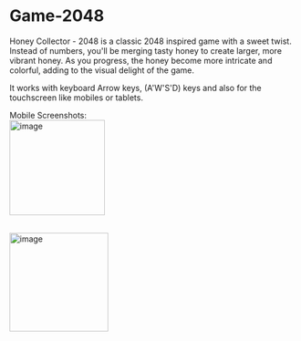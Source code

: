 # Game-2048
 
Honey Collector - 2048 is a classic 2048 inspired game with a sweet twist. Instead of numbers, you'll be merging tasty honey to create larger, more vibrant honey. As you progress, the honey become more intricate and colorful, adding to the visual delight of the game.

It works with keyboard Arrow keys, (A'W'S'D) keys and also for the touchscreen like mobiles or tablets.

Mobile Screenshots:
<br/>
<img width="167" alt="image" src="https://github.com/user-attachments/assets/e4bc23a7-a078-40a6-bc73-a71a25bd8966">

<br/>
<img width="173" alt="image" src="https://github.com/user-attachments/assets/60734b23-2b27-4bb6-9b17-d1f1c398e16c">
